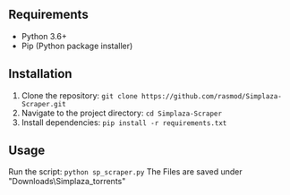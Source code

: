 ## Requirements

- Python 3.6+
- Pip (Python package installer)

## Installation

1. Clone the repository: `git clone https://github.com/rasmod/Simplaza-Scraper.git`
2. Navigate to the project directory: `cd Simplaza-Scraper`
3. Install dependencies: `pip install -r requirements.txt`

## Usage

Run the script: `python sp_scraper.py`
The Files are saved under "Downloads\Simplaza_torrents"
